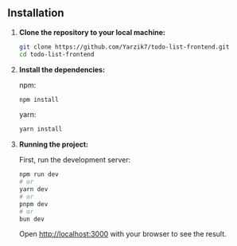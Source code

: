 ## Installation

1. **Clone the repository to your local machine:**

   ```bash
   git clone https://github.com/Yarzik7/todo-list-frontend.git
   cd todo-list-frontend
   ```

2. **Install the dependencies:**

    npm:

   ```bash
   npm install
   ```

   yarn:

   ```bash
   yarn install
   ```

3. **Running the project:**

   First, run the development server:

   ```bash
   npm run dev
   # or
   yarn dev
   # or
   pnpm dev
   # or
   bun dev
   ```

   Open [http://localhost:3000](http://localhost:3000) with your browser to see the result.